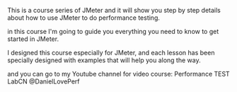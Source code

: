 This is a course series of JMeter and it will show you step by step details about how to use JMeter to do performance testing.

in this course I'm going to guide you everything you need to know to get started in JMeter. 

I designed this course especially for JMeter, and each lesson has been specially designed with examples that will help you along the way.

and you can go to my Youtube channel for video course: Performance TEST LabCN @DanielLovePerf
